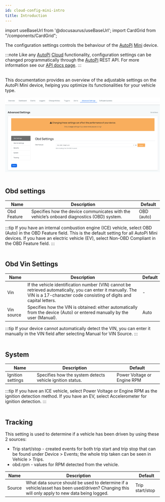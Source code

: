 ```yaml
---
id: cloud-config-mini-intro
title: Introduction
---
```


import useBaseUrl from '@docusaurus/useBaseUrl';
import CardGrid from "/components/CardGrid";



The configuration settings controls the behaviour of the [AutoPi](https://www.autopi.io) [Mini](https://www.autopi.io/hardware/autopi-mini) device.


:::note
Like any [AutoPi](https://www.autopi.io) [Cloud](https://www.autopi.io/software-platform/cloud-management) functionality, configuration settings can be changed programmatically through the [AutoPi](https://www.autopi.io) REST API. For more information see our [API docs page](https://api.autopi.io/).
:::
<br>
</br>

This documentation provides an overview of the adjustable settings on the AutoPi Mini device, helping you optimize its functionalities for your vehicle type.


![Mini advanced settings](/img/cloud/device_management/advanced_settings/autopi_mini/mini_advanced_settings.png)
<br>
</br>

## Obd settings

| Name | Description | Default |
| ------ | ------ | ------ |
| Obd Feature | Specifies how the device communicates with the vehicle’s onboard diagnostics (OBD) system. | OBD (auto) |

:::tip
If you have an internal combustion engine (ICE) vehicle, select OBD (Auto) in the OBD Feature field. This is the default setting for all AutoPi Mini devices.
If you have an electric vehicle (EV), select Non-OBD Compliant in the OBD Feature field.
:::
<br>
</br>

## Obd Vin Settings

| Name | Description | Default |
| ------ | ------ | ------ |
| Vin | If the vehicle identification number (VIN) cannot be retrieved automatically, you can enter it manually. The VIN is a 17-character code consisting of digits and capital letters. | - |
| Vin source | Specifies how the VIN is obtained: either automatically from the device (Auto) or entered manually by the user (Manual). | Auto |

:::tip
If your device cannot automatically detect the VIN, you can enter it manually in the VIN field after selecting Manual for VIN Source.
:::
<br>
</br>

## System

| Name | Description | Default |
| ------ | ------ | ------ |
| Ignition settings | Specifies how the system detects vehicle ignition status. | Power Voltage or Engine RPM |

:::tip
If you have an ICE vehicle, select Power Voltage or Engine RPM as the ignition detection method.
If you have an EV, select Accelerometer for ignition detection.
:::
<br>
</br>

## Tracking 
This setting is used to determine if a vehicle has been driven by using these 2 sources: 
* Trip start/stop - created events for both trip start and trip stop that can be found under Device > Events; the whole trip taken can be seen in Vehicle > Trips.
* obd.rpm - values for RPM detected from the vehicle. 

| Name | Description | Default |
| ------ | ------ | ------ |
| Source | What data source should be used to determine if a vehicle/asset has been used/driven? Changing this will only apply to new data being logged. | Trip start/stop |

